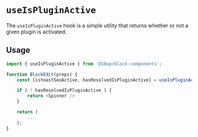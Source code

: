 # `useIsPluginActive`

The `useIsPluginActive` hook is a simple utility that returns whether or not a given plugin is activated.

## Usage

```js
import { useIsPluginActive } from '@10up/block-components';

function BlockEdit(props) {
    const [isYoastSeoActive, hasResolvedIsPluginActive] = useIsPluginActive('wordpress-seo/wp-seo');

    if ( ! hasResolvedIsPluginActive ) {
        return <Spinner />
    }

    return (
        ...
    );
}
```
